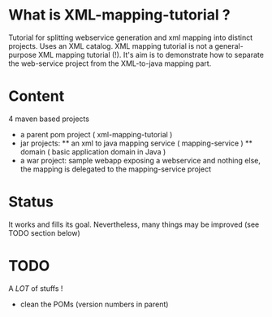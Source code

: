 # What is XML-mapping-tutorial ? 
Tutorial for splitting webservice generation and xml mapping into distinct projects. Uses an XML catalog.
XML mapping tutorial is not a general-purpose XML mapping tutorial (!). It's aim is to demonstrate how to separate the web-service project from the XML-to-java mapping part.

# Content
4 maven based projects
* a parent pom project ( xml-mapping-tutorial )
* jar projects:
  ** an xml to java mapping service ( mapping-service )
  ** domain ( basic application domain in Java )
* a war project: sample webapp exposing a webservice and nothing else, the mapping is delegated to the mapping-service project

# Status
It works and fills its goal. Nevertheless, many things may be improved (see TODO section below)

# TODO
A *LOT* of stuffs !
* clean the POMs (version numbers in parent)
